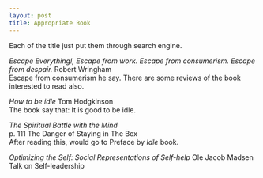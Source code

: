 ```yaml
---
layout: post
title: Appropriate Book
---
```

Each of the title just put them through search engine.

_Escape Everything!, Escape from work. Escape from consumerism. Escape from despair._ Robert Wringham  
Escape from consumerism he say. There are some reviews of the book interested to read also.

_How to be idle_ Tom Hodgkinson  
The book say that: It is good to be idle.

_The Spiritual Battle with the Mind_  
p. 111 The Danger of Staying in The Box  
After reading this, would go to Preface by _Idle_ book.

_Optimizing the Self: Social Representations of Self-help_ Ole Jacob Madsen  
Talk on Self-leadership